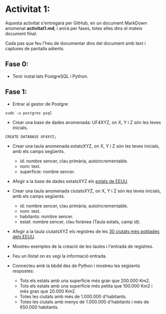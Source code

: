# Activitat 1:

Aquesta activitat s'entregarà per GitHub, en un document MarkDown anomenat **activitat1.md**, i anirà per fases, totes elles dins el mateix document final.

Cada pas que feu l'heu de documentar dins del document amb text i captures de pantalla adients.

## Fase 0: 

- Tenir instal·lats PostgreSQL i Python.

## Fase 1:

- Entrar al gestor de Postgre:

```
sudo -u postgres psql
```


- Crear una base de dades anomenada: UF4XYZ, on X, Y i Z són les teves inicials.

```
CREATE DATABASE UF4XYZ;
```

- Crear una taula anomenada estatsXYZ, on X, Y i Z són les teves inicials, amb els camps següents.
  - id: nombre sencer, clau primària, autoincrementable.
  - nom: text.
  - superficie: nombre sencer.

- Afegir a la base de dades estatsXYZ els [estats de EEUU](https://www.sport-histoire.fr/es/Geografia/Lista_estados_estados_unidos.php).


- Crear una taula anomenada ciutatsXYZ, on X, Y i Z són les teves inicials, amb els camps següents.
  - id: nombre sencer, clau primària, autoincrementable.   
  - nom: text.
  - habitants: nombre sencer.
  - estat: nombre sencer, clau forànea (Taula estats, camp id).

- Afegir a la taula ciutatsXYZ els registres de les [30 ciutats més poblades dels EEUU](https://libretilla.com/ciudades-mas-grandes-estados-unidos/).

- Mostreu exemples de la creació de les taules i l'entrada de registres.
- Feu un llistat on es vegi la informació entrada.
- Connecteu amb la bbdd des de Python i mostreu les següents respostes:
  - Tots els estats amb una superfície més gran que 200.000 Km2.
  - Tots els estats amb una superfície més petita que 100.000 Km2 i més gran que 20.000 Km2.
  - Totes les ciutats amb més de 1.000.000 d'habitants.
  - Totes les ciutats amb menys de 1.000.000 d'habitants i més de 650.000 habitants.
